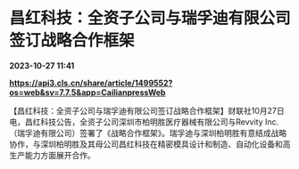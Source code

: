 # 昌红科技：全资子公司与瑞孚迪有限公司签订战略合作框架

**2023-10-27 11:41**

**https://api3.cls.cn/share/article/1499552?os=web&sv=7.7.5&app=CailianpressWeb**

【昌红科技：全资子公司与瑞孚迪有限公司签订战略合作框架】财联社10月27日电，昌红科技公告，全资子公司深圳市柏明胜医疗器械有限公司与Revvity Inc.（瑞孚迪有限公司）签署了《战略合作框架》。瑞孚迪与深圳柏明胜有意结成战略协作，与深圳柏明胜及其母公司昌红科技在精密模具设计和制造、自动化设备和高生产能力方面展开合作。